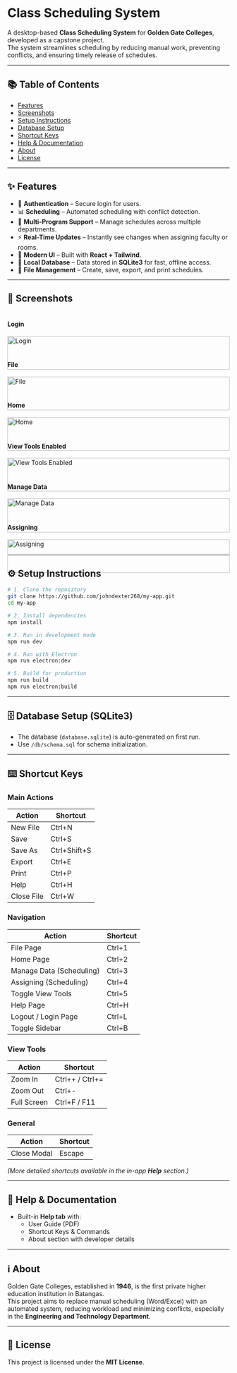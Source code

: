 # Class Scheduling System

A desktop-based **Class Scheduling System** for **Golden Gate Colleges**, developed as a capstone project.  
The system streamlines scheduling by reducing manual work, preventing conflicts, and ensuring timely release of schedules.

---

## 📚 Table of Contents
- [Features](#-features)
- [Screenshots](#-screenshots)
- [Setup Instructions](#-setup-instructions)
- [Database Setup](#-database-setup-sqlite3)
- [Shortcut Keys](#-shortcut-keys)
- [Help & Documentation](#-help--documentation)
- [About](#-about)
- [License](#-license)

---

## ✨ Features
- 🔑 **Authentication** – Secure login for users.
- 📊 **Scheduling** – Automated scheduling with conflict detection.
- 🏫 **Multi-Program Support** – Manage schedules across multiple departments.
- ⚡ **Real-Time Updates** – Instantly see changes when assigning faculty or rooms.
- 🎨 **Modern UI** – Built with **React + Tailwind**.
- 💾 **Local Database** – Data stored in **SQLite3** for fast, offline access.
- 📂 **File Management** – Create, save, export, and print schedules.

---

## 📸 Screenshots

<div style="display: grid; grid-template-columns: repeat(auto-fit, minmax(250px, 1fr)); gap: 16px;">

  <div>
    <h4>Login</h4>
    <img src="public/imgs/screenshots/login.png" alt="Login" width="100%" />
  </div>

  <div>
    <h4>File</h4>
    <img src="public/imgs/screenshots/File.png" alt="File" width="100%" />
  </div>

  <div>
    <h4>Home</h4>
    <img src="public/imgs/screenshots/Home.png" alt="Home" width="100%" />
  </div>

  <div>
    <h4>View Tools Enabled</h4>
    <img src="public/imgs/screenshots/ViewTools.png" alt="View Tools Enabled" width="100%" />
  </div>

  <div>
    <h4>Manage Data</h4>
    <img src="public/imgs/screenshots/ManageData.png" alt="Manage Data" width="100%" />
  </div>

  <div>
    <h4>Assigning</h4>
    <img src="public/imgs/screenshots/Assigning.png" alt="Assigning" width="100%" />
  </div>

</div>

---

## ⚙️ Setup Instructions

```bash
# 1. Clone the repository
git clone https://github.com/johndexter268/my-app.git
cd my-app

# 2. Install dependencies
npm install

# 3. Run in development mode
npm run dev

# 4. Run with Electron
npm run electron:dev

# 5. Build for production
npm run build
npm run electron:build
```

---

## 🗄️ Database Setup (SQLite3)
- The database (`database.sqlite`) is auto-generated on first run.
- Use `/db/schema.sql` for schema initialization.

---

## ⌨️ Shortcut Keys

### Main Actions
| Action | Shortcut |
|--------|-----------|
| New File | Ctrl+N |
| Save | Ctrl+S |
| Save As | Ctrl+Shift+S |
| Export | Ctrl+E |
| Print | Ctrl+P |
| Help | Ctrl+H |
| Close File | Ctrl+W |

### Navigation
| Action | Shortcut |
|--------|-----------|
| File Page | Ctrl+1 |
| Home Page | Ctrl+2 |
| Manage Data (Scheduling) | Ctrl+3 |
| Assigning (Scheduling) | Ctrl+4 |
| Toggle View Tools | Ctrl+5 |
| Help Page | Ctrl+H |
| Logout / Login Page | Ctrl+L |
| Toggle Sidebar | Ctrl+B |

### View Tools
| Action | Shortcut |
|--------|-----------|
| Zoom In | Ctrl++ / Ctrl+= |
| Zoom Out | Ctrl+- |
| Full Screen | Ctrl+F / F11 |

### General
| Action | Shortcut |
|--------|-----------|
| Close Modal | Escape |

*(More detailed shortcuts available in the in-app **Help** section.)*

---

## 📖 Help & Documentation
- Built-in **Help tab** with:
  - User Guide (PDF)
  - Shortcut Keys & Commands
  - About section with developer details

---

## ℹ️ About
Golden Gate Colleges, established in **1946**, is the first private higher education institution in Batangas.  
This project aims to replace manual scheduling (Word/Excel) with an automated system, reducing workload and minimizing conflicts, especially in the **Engineering and Technology Department**.

---

## 📜 License
This project is licensed under the **MIT License**.  
